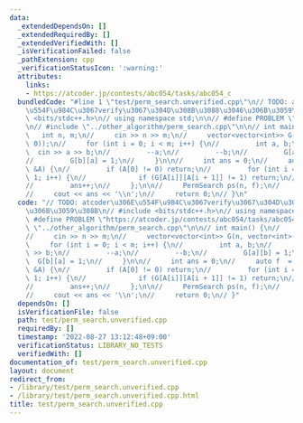 ```yaml
---
data:
  _extendedDependsOn: []
  _extendedRequiredBy: []
  _extendedVerifiedWith: []
  _isVerificationFailed: false
  _pathExtension: cpp
  _verificationStatusIcon: ':warning:'
  attributes:
    links:
    - https://atcoder.jp/contests/abc054/tasks/abc054_c
  bundledCode: "#line 1 \"test/perm_search.unverified.cpp\"\n// TODO: atcoder\u306E\
    \u554F\u984C\u3067verify\u3067\u304D\u308B\u3088\u3046\u306B\u3059\u308B\n// #include\
    \ <bits/stdc++.h>\n// using namespace std;\n\n// #define PROBLEM \"https://atcoder.jp/contests/abc054/tasks/abc054_c\"\
    \n// #include \"../other_algorithm/perm_search.cpp\"\n\n// int main() {\n//  \
    \   int n, m;\n//     cin >> n >> m;\n//     vector<vector<int>> G(n, vector<int>(n,\
    \ 0));\n//     for (int i = 0; i < m; i++) {\n//         int a, b;\n//       \
    \  cin >> a >> b;\n//         --a;\n//         --b;\n//         G[a][b] = 1;\n\
    //         G[b][a] = 1;\n//     }\n\n//     int ans = 0;\n//     auto f  = [&](vector<int>\
    \ &A) {\n//         if (A[0] != 0) return;\n//         for (int i = 0; i < n -\
    \ 1; i++) {\n//             if (G[A[i]][A[i + 1]] != 1) return;\n//         }\n\
    //         ans++;\n//     };\n\n//     PermSearch ps(n, f);\n//     ps.solve();\n\
    //     cout << ans << '\\n';\n//     return 0;\n// }\n"
  code: "// TODO: atcoder\u306E\u554F\u984C\u3067verify\u3067\u304D\u308B\u3088\u3046\
    \u306B\u3059\u308B\n// #include <bits/stdc++.h>\n// using namespace std;\n\n//\
    \ #define PROBLEM \"https://atcoder.jp/contests/abc054/tasks/abc054_c\"\n// #include\
    \ \"../other_algorithm/perm_search.cpp\"\n\n// int main() {\n//     int n, m;\n\
    //     cin >> n >> m;\n//     vector<vector<int>> G(n, vector<int>(n, 0));\n//\
    \     for (int i = 0; i < m; i++) {\n//         int a, b;\n//         cin >> a\
    \ >> b;\n//         --a;\n//         --b;\n//         G[a][b] = 1;\n//       \
    \  G[b][a] = 1;\n//     }\n\n//     int ans = 0;\n//     auto f  = [&](vector<int>\
    \ &A) {\n//         if (A[0] != 0) return;\n//         for (int i = 0; i < n -\
    \ 1; i++) {\n//             if (G[A[i]][A[i + 1]] != 1) return;\n//         }\n\
    //         ans++;\n//     };\n\n//     PermSearch ps(n, f);\n//     ps.solve();\n\
    //     cout << ans << '\\n';\n//     return 0;\n// }"
  dependsOn: []
  isVerificationFile: false
  path: test/perm_search.unverified.cpp
  requiredBy: []
  timestamp: '2022-08-27 13:12:48+09:00'
  verificationStatus: LIBRARY_NO_TESTS
  verifiedWith: []
documentation_of: test/perm_search.unverified.cpp
layout: document
redirect_from:
- /library/test/perm_search.unverified.cpp
- /library/test/perm_search.unverified.cpp.html
title: test/perm_search.unverified.cpp
---
```

